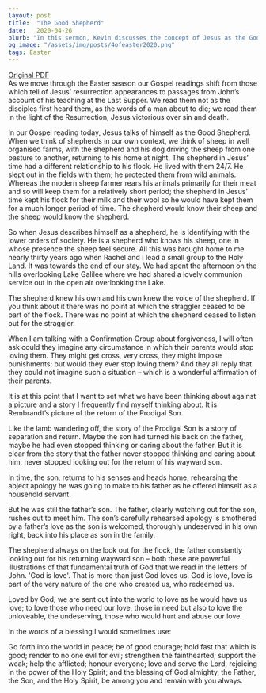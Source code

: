 ```yaml
---
layout: post
title:  "The Good Shepherd"
date:   2020-04-26
blurb: "In this sermon, Kevin discusses the concept of Jesus as the Good Shepherd, drawing parallels between the relationship of a shepherd and his flock to God's relationship with humanity. He emphasizes the unconditional love and care that a shepherd provides, mirroring God's unwavering love for us. The sermon also touches on the story of the Prodigal Son, further illustrating God's boundless love and forgiveness."
og_image: "/assets/img/posts/4ofeaster2020.png"
tags: Easter
---
```

[Original PDF](/assets/pdf/4ofeaster2020.pdf)    
As we move through the Easter season our Gospel readings shift from those which tell of Jesus’ resurrection appearances to passages from John’s account of his teaching at the Last Supper. We read them not as the disciples first heard them, as the words of a man about to die; we read them in the light of the Resurrection, Jesus victorious over sin and death.

In our Gospel reading today, Jesus talks of himself as the Good Shepherd. When we think of shepherds in our own context, we think of sheep in well organised farms, with the shepherd and his dog driving the sheep from one pasture to another, returning to his home at night. The shepherd in Jesus’ time had a different relationship to his flock. He lived with them 24/7. He slept out in the fields with them; he protected them from wild animals. Whereas the modern sheep farmer rears his animals primarily for their meat and so will keep them for a relatively short period; the shepherd in Jesus’ time kept his flock for their milk and their wool so he would have kept them for a much longer period of time. The shepherd would know their sheep and the sheep would know the shepherd.

So when Jesus describes himself as a shepherd, he is identifying with the lower orders of society. He is a shepherd who knows his sheep, one in whose presence the sheep feel secure. All this was brought home to me nearly thirty years ago when Rachel and I lead a small group to the Holy Land. It was towards the end of our stay. We had spent the afternoon on the hills overlooking Lake Galilee where we had shared a lovely communion service out in the open air overlooking the Lake.

The shepherd knew his own and his own knew the voice of the shepherd. If you think about it there was no point at which the straggler ceased to be part of the flock. There was no point at which the shepherd ceased to listen out for the straggler.

When I am talking with a Confirmation Group about forgiveness, I will often ask could they imagine any circumstance in which their parents would stop loving them. They might get cross, very cross, they might impose punishments; but would they ever stop loving them? And they all reply that they could not imagine such a situation – which is a wonderful affirmation of their parents.

It is at this point that I want to set what we have been thinking about against a picture and a story I frequently find myself thinking about. It is Rembrandt’s picture of the return of the Prodigal Son.

Like the lamb wandering off, the story of the Prodigal Son is a story of separation and return. Maybe the son had turned his back on the father, maybe he had even stopped thinking or caring about the father. But it is clear from the story that the father never stopped thinking and caring about him, never stopped looking out for the return of his wayward son.

In time, the son, returns to his senses and heads home, rehearsing the abject apology he was going to make to his father as he offered himself as a household servant.

But he was still the father’s son. The father, clearly watching out for the son, rushes out to meet him. The son’s carefully rehearsed apology is smothered by a father’s love as the son is welcomed, thoroughly undeserved in his own right, back into his place as son in the family.

The shepherd always on the look out for the flock, the father constantly looking out for his returning wayward son – both these are powerful illustrations of that fundamental truth of God that we read in the letters of John. 'God is love'. That is more than just God loves us. God is love, love is part of the very nature of the one who created us, who redeemed us.

Loved by God, we are sent out into the world to love as he would have us love; to love those who need our love, those in need but also to love the unloveable, the undeserving, those who would hurt and abuse our love.

In the words of a blessing I would sometimes use:

Go forth into the world in peace;
be of good courage;
hold fast that which is good;
render to no one evil for evil;
strengthen the fainthearted; support the weak;
help the afflicted; honour everyone;
love and serve the Lord,
rejoicing in the power of the Holy Spirit;
and the blessing of God almighty,
the Father, the Son, and the Holy Spirit,
be among you and remain with you always.
